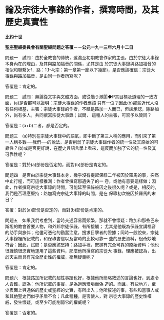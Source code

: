 # 論及宗徒大事錄的作者，撰寫時間，及其歷史真實性


**比約十世**

**聖座聖經委員會有關聖經問題之答覆－－公元一九一三年六月十二日**





問題一　試問：由於全教會的傳統，遠溯至初期教會作家的主張，由於宗徒大事錄本身內在的理由，及其與路加福音的關係，尤其是由
於宗徒大事錄與路加福音的相似和聯繫(cf．路：1,1-4;宗：第一章第一節以下幾節)，是否應該確信：宗徒大事錄與路加福音，是由同一作者所寫呢？

答覆是：肯定的。

問題二　試問：無論從文字與文體方面，或從蝔う漱閬◆P其目標及道理的一致方面，(a)是否都可以證明：宗徒大事錄的作者應該
只有一位？因此(b)那些近代人沒有任何根基，主張：宗徒大事錄的作者，不祇是路加一人而已，但該承認，除路加外，尚有多人，共同撰寫宗徒大事錄；試問，
這種人的主張，可否予以贊同？

答覆是：(a+b)二者，都是否定的。

問題三　(a)特別在宗徒大事錄中的語氣，即中斷了第三人稱的應用，而引來了第一人稱多數──我們──的說法，是否削弱了宗徒大事錄作者的統一性及其原始的可靠性？(b)或是否更好說，在歷史與語言學上看來，這反而加強了它的統一性及其可靠性呢？

答覆是：對於(a)部份是否定的，而對(b)部份是肯定的。

問題四　是否由於宗徒大事錄本身，幾乎沒有提起保祿二年被囚於羅馬的事，突然中止行程，而可這樣推測：作者曾撰寫那遺失了的一
卷，或他有意要這樣做；因此，作者撰寫宗徒大事錄的時間，可能延至保祿被囚之後很久呢？或是，相反的，我們是否理應堅持：路加寫完宗徒大事錄的時間，是在
保祿初次被囚於羅馬的末日？

答覆：對於(a)部份是否定的，而對(b)部份是肯定的。

問題五　如果我們考慮到，當時交通容易而頻繁，那就不會懷疑：路加和那些巴來斯坦的教會首要人物，和外邦宗徒保祿，有所接觸；
尤其是他既為保祿宣講福音的助手與旅伴；他儘可憑他的勤奮注意，搜求目擊者的證據；同時一般說來，宗徒大事錄裡所記載的，和保祿書信以及當時的比較可靠一
些的歷史資料，很奇妙地符合；因此，試問：是否應該堅持：路加手裡，既握有完全可靠的原始資料；他也很謹慎很忠實地運用了這些資料，那麼他所撰寫的宗徒大
事錄，理應被認為，出於天主而具有完全歷史性的權威，毫無疑義呢？

答覆是：肯定的。

問題六　根據路加所記載的超性事蹟也好，根據他所簡略敘述的言論也好，到處令人責難，認為：他所記載的事實，是為適應環境而偽
造的。而且，有些地方，至少表面上與通俗的歷史或聖經的史實，有所出入；他所敘述的事，有些和當事人或和其他聖史們似乎矛盾不合；凡此種種，是否使人，對
宗徒大事錄的歷史性權威，發生懷疑，或至少可能削弱它的權威呢？

答覆是：否定的。

